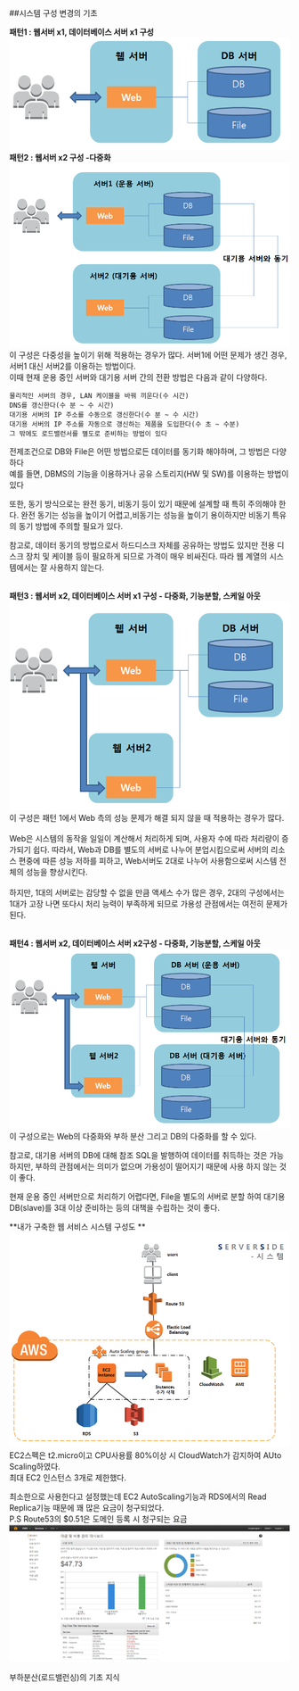 ##시스템 구성 변경의 기초 

**패턴1 : 웹서버 x1, 데이터베이스 서버 x1 구성** </br>
![](패턴1.PNG)
**패턴2 : 웹서버 x2 구성 -다중화**</br>
![](패턴2.PNG)
이 구성은 다중성을 높이기 위해 적용하는 경우가 많다. 서버1에 어떤 문제가 생긴 경우, 서버1 대신 서버2를 이용하는 방법이다. </br>
이때 현재 운용 중인 서버와 대기용 서버 간의 전환 방법은 다음과 같이 다양하다. </br>
```
물리적인 서버의 경우, LAN 케이블을 바꿔 끼운다(수 시간)
DNS를 갱신한다(수 분 ~ 수 시간)
대기용 서버의 IP 주소를 수동으로 갱신한다(수 분 ~ 수 시간)
대기용 서버의 IP 주소를 자동으로 갱신하는 제품을 도입한다(수 초 ~ 수분)
그 밖에도 로드밸런서를 별도로 준비하는 방법이 있다
```
전제조건으로 DB와 File은 어떤 방법으로든 데이터를 동기화 해야하며, 그 방법은 다양하다 </br>
예를 들면, DBMS의 기능을 이용하거나 공유 스토리지(HW 및 SW)를 이용하는 방법이 있다 </br>

또한, 동기 방식으로는 완전 동기, 비동기 등이 있기 때문에 설계할 때 특히 주의해야 한다. 완전 동기는 성능을 높이기 어렵고,비동기는 성능을 높이기 용이하지만 비동기 특유의 동기 방법에 주의할 필요가 있다.</br>

참고로, 데이터 동기의 방법으로서 하드디스크 자체를 공유하는 방법도 있지만 전용 디스크 장치 및 케이블 등이 필요하게 되므로 가격이 매우 비싸진다. 따라 웹 계열의 시스템에서는 잘 사용하지 않는다. </br></br>

**패턴3 : 웹서버 x2, 데이터베이스 서버 x1 구성 - 다중화, 기능분할, 스케일 아웃**</br>
![](패턴3.PNG)
이 구성은 패턴 1에서 Web 측의 성능 문제가 해결 되지 않을 때 적용하는 경우가 많다.</br></br>
Web은 시스템의 동작을 일일이 계산해서 처리하게 되며, 사용자 수에 따라 처리량이 증가되기 쉽다. 따라서, Web과 DB를 별도의 서버로 나누어 분업시킴으로써 서버의 리소스 편중에 따른 성능 저하를 피하고, Web서버도 2대로 나누어 사용함으로써 시스템 전체의 성능을 향상시킨다. </br></br>
하지만, 1대의 서버로는 감당할 수 없을 만큼 액세스 수가 많은 경우, 2대의 구성에서는 1대가 고장 나면 또다시 처리 능력이 부족하게 되므로 가용성 관점에서는 여전히 문제가 된다.</br></br>

**패턴4 : 웹서버 x2, 데이터베이스 서버 x2구성 - 다중화, 기능분할, 스케일 아웃**</br>
![](패턴4.PNG)
이 구성으로는 Web의 다중화와 부하 분산 그리고 DB의 다중화를 할 수 있다. </br>

참고로, 대기용 서버의 DB에 대해 참조 SQL을 발행하여 데이터를 취득하는 것은 가능하지만, 부하의 관점에서는 의미가 없으며 가용성이 떨어지기 때문에 사용 하지 않는 것이 좋다. 

현재 운용 중인 서버만으로 처리하기 어렵다면, File을 별도의 서버로 분할 하여 대기용DB(slave)를 3대 이상 준비하는 등의 대책을 수립하는 것이 좋다. 

**내가 구축한 웹 서비스 시스템 구성도 **
![](내꺼.PNG)
EC2스펙은 t2.micro이고 CPU사용률 80%이상 시 CloudWatch가 감지하여 AUto Scaling하였다.</br>
최대 EC2 인스턴스 3개로 제한했다.

최소한으로 사용한다고 설정했는데 EC2 AutoScaling기능과 RDS에서의 Read Replica기능 때문에 
꽤 많은 요금이 청구되었다. </br>
P.S Route53의 $0.51은 도메인 등록 시 청구되는 요금
![](8월달aws요금.PNG)

부하분산(로드밸런싱)의 기초 지식  
